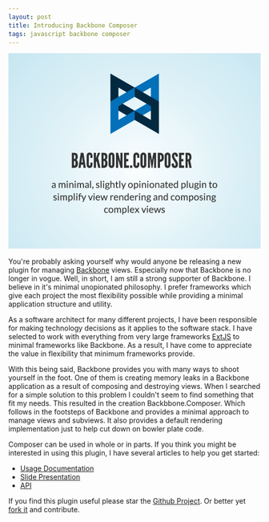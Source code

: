 ```yaml
---
layout: post
title: Introducing Backbone Composer
tags: javascript backbone composer
---
```


![](/public/projects/backbone-composer.png)

You're probably asking yourself why would anyone be releasing a new plugin for managing [Backbone](http://backbonejs.org) views.  Especially now that Backbone is no longer in vogue.  Well, in short, I am still a strong supporter of Backbone. I believe in it's minimal unopionated philosophy.  I prefer frameworks which give each project the most flexibility possible while providing a minimal application structure and utility.  

As a software architect for many different projects, I have been responsible for making technology decisions as it applies to the software stack.  I have selected to work with everything from very large frameworks [ExtJS](http://www.sencha.com/products/extjs/) to minimal frameworks like Backbone.  As a result, I have come to appreciate the value in flexibility that minimum frameworks provide.  

With this being said, Backbone provides you with many ways to shoot yourself in the foot.  One of them is creating memory leaks in a Backbone application as a result of composing and destroying views.   When I searched for a simple solution to this problem I couldn't seem to find something that fit my needs.  This resulted in the creation Backbbone.Composer.  Which follows in the footsteps of Backbone and provides a minimal approach to manage views and subviews. It also provides a default rendering implementation just to help cut down on bowler plate code.

Composer can be used in whole or in parts.  If you think you might be interested in using this plugin, I have several articles to help you get started:

* [Usage Documentation](https://github.com/nnance/backbone-composer/wiki/usage)
* [Slide Presentation](http://slides.com/nicknance/composer/)
* [API](https://github.com/nnance/backbone-composer/wiki/api)

If you find this plugin useful please star the [Github Project](https://github.com/nnance/backbone-composer).  Or better yet [fork it](https://github.com/nnance/backbone-composer) and contribute.
